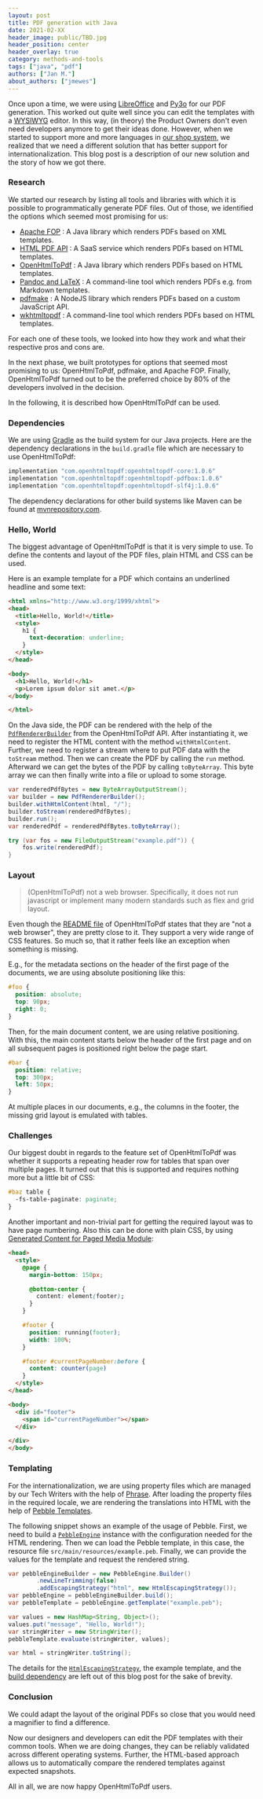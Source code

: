 ```yaml
---
layout: post
title: PDF generation with Java
date: 2021-02-XX
header_image: public/TBD.jpg
header_position: center
header_overlay: true
category: methods-and-tools
tags: ["java", "pdf"]
authors: ["Jan M."]
about_authors: ["jmewes"]
---
```


Once upon a time, we were using [LibreOffice](https://www.libreoffice.org/) and [Py3o](https://py3otemplate.readthedocs.io/en/latest/templating.html) for our PDF generation.
This worked out quite well since you can edit the templates with a [WYSIWYG](https://en.wikipedia.org/wiki/WYSIWYG) editor.
In this way, (in theory) the Product Owners don't even need developers anymore to get their ideas done.
However, when we started to support more and more languages in [our shop system](https://signup.beyondshop.cloud/), we realized that we need a different solution that has better support for internationalization.
This blog post is a description of our new solution and the story of how we got there.

### Research

We started our research by listing all tools and libraries with which it is possible to programmatically generate PDF files.
Out of those, we identified the options which seemed most promising for us:

- [Apache FOP](https://xmlgraphics.apache.org/fop/) : A Java library which renders PDFs based on XML templates.
- [HTML PDF API](https://htmlpdfapi.com/) : A SaaS service which renders PDFs based on HTML templates.
- [OpenHtmlToPdf](https://github.com/danfickle/openhtmltopdf) : A Java library which renders PDFs based on HTML templates.
- [Pandoc and LaTeX](https://awesomeopensource.com/project/Wandmalfarbe/pandoc-latex-template) : A command-line tool which renders PDFs e.g. from Markdown templates.
- [pdfmake](http://pdfmake.org/) : A NodeJS library which renders PDFs based on a custom JavaScript API.
- [wkhtmltopdf](https://wkhtmltopdf.org/) : A command-line tool which renders PDFs based on HTML templates.

For each one of these tools, we looked into how they work and what their respective pros and cons are.

In the next phase, we built prototypes for options that seemed most promising to us: OpenHtmlToPdf, pdfmake, and Apache FOP.
Finally, OpenHtmlToPdf turned out to be the preferred choice by 80% of the developers involved in the decision.

In the following, it is described how OpenHtmlToPdf can be used.

### Dependencies

We are using [Gradle](https://gradle.org/) as the build system for our Java projects.
Here are the dependency declarations in the `build.gradle` file which are necessary to use OpenHtmlToPdf:

```groovy
implementation "com.openhtmltopdf:openhtmltopdf-core:1.0.6"
implementation "com.openhtmltopdf:openhtmltopdf-pdfbox:1.0.6"
implementation "com.openhtmltopdf:openhtmltopdf-slf4j:1.0.6"
```

The dependency declarations for other build systems like Maven can be found at [mvnrepository.com](https://mvnrepository.com/artifact/com.openhtmltopdf).

### Hello, World

The biggest advantage of OpenHtmlToPdf is that it is very simple to use.
To define the contents and layout of the PDF files, plain HTML and CSS can be used.

Here is an example template for a PDF which contains an underlined headline and some text:

```html
<html xmlns="http://www.w3.org/1999/xhtml">
<head>
  <title>Hello, World!</title>
  <style>
    h1 {
      text-decoration: underline;
    }
  </style>
</head>

<body>
  <h1>Hello, World!</h1>
  <p>Lorem ipsum dolor sit amet.</p>
</body>

</html>
```

On the Java side, the PDF can be rendered with the help of the [`PdfRendererBuilder`](https://javadoc.io/static/com.openhtmltopdf/openhtmltopdf-pdfbox/1.0.0/com/openhtmltopdf/pdfboxout/PdfRendererBuilder.html) from the OpenHtmlToPdf API.
After instantiating it, we need to register the HTML content with the method `withHtmlContent`.
Further, we need to register a stream where to put PDF data with the `toStream` method.
Then we can create the PDF by calling the `run` method.
Afterward we can get the bytes of the PDF by calling `toByteArray`.
This byte array we can then finally write into a file or upload to some storage.

```java
var renderedPdfBytes = new ByteArrayOutputStream();
var builder = new PdfRendererBuilder();
builder.withHtmlContent(html, "/");
builder.toStream(renderedPdfBytes);
builder.run();
var renderedPdf = renderedPdfBytes.toByteArray();

try (var fos = new FileOutputStream("example.pdf")) {
    fos.write(renderedPdf);
}
```

### Layout

> (OpenHtmlToPdf) not a web browser. Specifically, it does not run javascript or implement many modern standards such as flex and grid layout.

Even though the [README file](https://github.com/danfickle/openhtmltopdf) of OpenHtmlToPdf states that they are "not a web browser", they are pretty close to it.
They support a very wide range of CSS features.
So much so, that it rather feels like an exception when something is missing.

E.g., for the metadata sections on the header of the first page of the documents, we are using absolute positioning like this:

```css
#foo {
  position: absolute;
  top: 90px;
  right: 0;
}
```

Then, for the main document content, we are using relative positioning.
With this, the main content starts below the header of the first page and on all subsequent pages is positioned right below the page start.

```css
#bar {
  position: relative;
  top: 300px;
  left: 50px;
}
```

At multiple places in our documents, e.g., the columns in the footer, the missing grid layout is emulated with tables.

### Challenges

Our biggest doubt in regards to the feature set of OpenHtmlToPdf was whether it supports a repeating header row for tables that span over multiple pages.
It turned out that this is supported and requires nothing more but a little bit of CSS:

```css
#baz table {
  -fs-table-paginate: paginate;
}
```

Another important and non-trivial part for getting the required layout was to have page numbering.
Also this can be done with plain CSS, by using [Generated Content for Paged Media Module](https://www.w3.org/TR/css-gcpm-3/#funcdef-element):

```html
<head>
  <style>
    @page {
      margin-bottom: 150px;

      @bottom-center {
        content: element(footer);
      }
    }

    #footer {
      position: running(footer);
      width: 100%;
    }

    #footer #currentPageNumber:before {
      content: counter(page)
    }
  </style>
</head>

<body>
  <div id="footer">
    <span id="currentPageNumber"></span>
  </div>

</div>
</body>
```

### Templating

For the internationalization, we are using property files which are managed by our Tech Writers with the help of [Phrase](https://phrase.com/).
After loading the property files in the required locale, we are rendering the translations into HTML with the help of [Pebble Templates](https://pebbletemplates.io/).

The following snippet shows an example of the usage of Pebble.
First, we need to build a [`PebbleEngine`](https://javadoc.io/doc/io.pebbletemplates/pebble/latest/com/mitchellbosecke/pebble/PebbleEngine.html) instance with the configuration needed for the HTML rendering.
Then we can load the Pebble template, in this case, the resource file `src/main/resources/example.peb`.
Finally, we can provide the values for the template and request the rendered string.

```java
var pebbleEngineBuilder = new PebbleEngine.Builder()
        .newLineTrimming(false)
        .addEscapingStrategy("html", new HtmlEscapingStrategy());
var pebbleEngine = pebbleEngineBuilder.build();
var pebbleTemplate = pebbleEngine.getTemplate("example.peb");

var values = new HashMap<String, Object>();
values.put("message", "Hello, World!");
var stringWriter = new StringWriter();
pebbleTemplate.evaluate(stringWriter, values);

var html = stringWriter.toString();
```

The details for the [`HtmlEscapingStrategy`](https://javadoc.io/doc/io.pebbletemplates/pebble/latest/com/mitchellbosecke/pebble/extension/escaper/EscapingStrategy.html), the example template, and the [build dependency](https://mvnrepository.com/artifact/io.pebbletemplates/pebble) are left out of this blog post for the sake of brevity.

### Conclusion

We could adapt the layout of the original PDFs so close that you would need a magnifier to find a difference.

Now our designers and developers can edit the PDF templates with their common tools.
When we are doing changes, they can be reliably validated across different operating systems.
Further, the HTML-based approach allows us to automatically compare the rendered templates against expected snapshots.

All in all, we are now happy OpenHtmlToPdf users.
